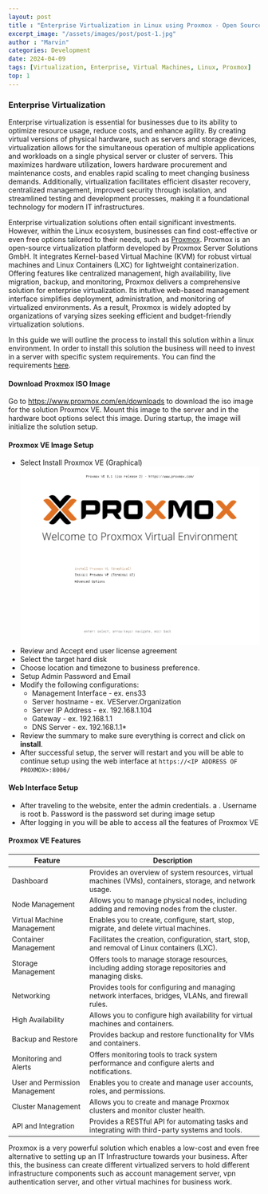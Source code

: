 ```yaml
---
layout: post
title : "Enterprise Virtualization in Linux using Proxmox - Open Source"
excerpt_image: "/assets/images/post/post-1.jpg"
author : "Marvin"
categories: Development
date: 2024-04-09
tags: [Virtualization, Enterprise, Virtual Machines, Linux, Proxmox]
top: 1
---
```


### Enterprise Virtualization
Enterprise virtualization is essential for businesses due to its ability to optimize resource usage, reduce costs, and enhance agility. By creating virtual versions of physical hardware, such as servers and storage devices, virtualization allows for the simultaneous operation of multiple applications and workloads on a single physical server or cluster of servers. This maximizes hardware utilization, lowers hardware procurement and maintenance costs, and enables rapid scaling to meet changing business demands. Additionally, virtualization facilitates efficient disaster recovery, centralized management, improved security through isolation, and streamlined testing and development processes, making it a foundational technology for modern IT infrastructures.
  
Enterprise virtualization solutions often entail significant investments. However, within the Linux ecosystem, businesses can find cost-effective or even free options tailored to their needs, such as [Proxmox](https://www.proxmox.com/en/). Proxmox is an open-source virtualization platform developed by Proxmox Server Solutions GmbH. It integrates Kernel-based Virtual Machine (KVM) for robust virtual machines and Linux Containers (LXC) for lightweight containerization. Offering features like centralized management, high availability, live migration, backup, and monitoring, Proxmox delivers a comprehensive solution for enterprise virtualization. Its intuitive web-based management interface simplifies deployment, administration, and monitoring of virtualized environments. As a result, Proxmox is widely adopted by organizations of varying sizes seeking efficient and budget-friendly virtualization solutions.

In this guide we will outline the process to install this solution within a linux environment. In order to install this solution the business will need to invest in a server with specific system requirements. You can find the requirements [here](https://www.proxmox.com/en/proxmox-virtual-environment/requirements).

#### Download Proxmox ISO Image
Go to https://www.proxmox.com/en/downloads to download the iso image for the solution Proxmox VE. Mount this image to the server and in the hardware boot options select this image. During startup, the image will initialize the solution setup.
#### Proxmox VE  Image Setup

 - Select Install Proxmox VE (Graphical)	
	  ![Proxmox](../assets/images/post/post-1-1.png)
 - Review and Accept end user license agreement
 -  Select the target hard disk
 - Choose location and timezone to business preference.
 - Setup Admin Password and Email
 - Modify the following configurations:
	 - Management Interface - ex. ens33
	-  Server hostname - ex. VEServer.Organization
	- Server IP Address - ex. 192.168.1.104
	- Gateway - ex. 192.168.1.1
	- DNS Server - ex. 192.168.1.1*
- Review the summary to make sure everything is correct and click on **install**.
- After successful setup, the server will restart and you will be able to continue setup using the web interface at ```https://<IP ADDRESS OF PROXMOX>:8006/```

#### Web Interface Setup
- After traveling to the website, enter the admin credentials. 
	a . Username is root
	b. Password is the password set during image setup
-  After logging in you will be able to access all the features of Proxmox VE

#### Proxmox VE Features
| Feature                      | Description                                                                                               |
|------------------------------|-----------------------------------------------------------------------------------------------------------|
| Dashboard                    | Provides an overview of system resources, virtual machines (VMs), containers, storage, and network usage. |
| Node Management              | Allows you to manage physical nodes, including adding and removing nodes from the cluster.                |
| Virtual Machine Management   | Enables you to create, configure, start, stop, migrate, and delete virtual machines.                      |
| Container Management         | Facilitates the creation, configuration, start, stop, and removal of Linux containers (LXC).              |
| Storage Management           | Offers tools to manage storage resources, including adding storage repositories and managing disks.        |
| Networking                   | Provides tools for configuring and managing network interfaces, bridges, VLANs, and firewall rules.       |
| High Availability           | Allows you to configure high availability for virtual machines and containers.                             |
| Backup and Restore           | Provides backup and restore functionality for VMs and containers.                                          |
| Monitoring and Alerts        | Offers monitoring tools to track system performance and configure alerts and notifications.                |
| User and Permission Management | Enables you to create and manage user accounts, roles, and permissions.                                     |
| Cluster Management           | Allows you to create and manage Proxmox clusters and monitor cluster health.                                |
| API and Integration          | Provides a RESTful API for automating tasks and integrating with third-party systems and tools.           |

Proxmox is a very powerful solution which enables a low-cost and even free alternative to setting up an IT Infrastructure towards your business. After this, the business can create different virtualized servers to hold different infrastructure components such as account management server, vpn authentication server, and other virtual machines for business work.

